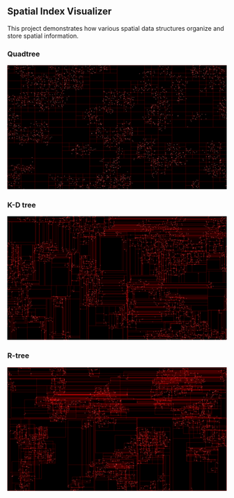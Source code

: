 ## Spatial Index Visualizer

This project demonstrates how various spatial data structures organize and store spatial information.

### Quadtree
![Quadtree](./output/QuadTree-0001.png)

### K-D tree
![K-D tree](./output/KDTree-0001.png)

### R-tree
![R-tree](./output/RTree-0001.png)
